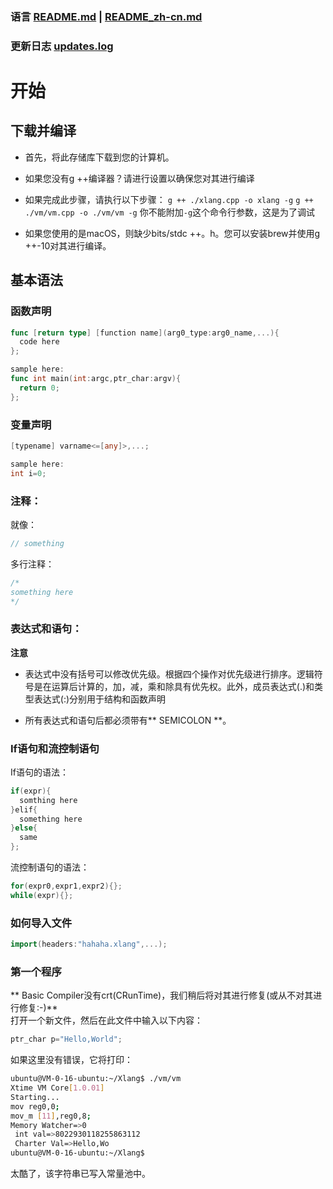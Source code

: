 ### 语言 [README.md](README.md) | [README_zh-cn.md](README_zh-cn.md)
### 更新日志 [updates.log](updates.log)
# 开始
## 下载并编译
- 首先，将此存储库下载到您的计算机。
- 如果您没有g ++编译器？请进行设置以确保您对其进行编译
- 如果完成此步骤，请执行以下步骤：
`g ++ ./xlang.cpp -o xlang -g`
`g ++ ./vm/vm.cpp -o ./vm/vm -g`
你不能附加`-g`这个命令行参数，这是为了调试

- 如果您使用的是macOS，则缺少bits/stdc ++。h。您可以安装brew并使用g ++-10对其进行编译。
## 基本语法
### 函数声明
```go
func [return type] [function name](arg0_type:arg0_name,...){
  code here
};

sample here:
func int main(int:argc,ptr_char:argv){
  return 0;
};
```
### 变量声明
```go
[typename] varname<=[any]>,...;

sample here:
int i=0;
```
### 注释：
就像：
```c
// something
```
多行注释：
```c
/*
something here
*/
```

### 表达式和语句：
**注意**
- 表达式中没有括号可以修改优先级。根据四个操作对优先级进行排序。逻辑符号是在运算后计算的，加，减，乘和除具有优先权。此外，成员表达式(.)和类型表达式(:)分别用于结构和函数声明

- 所有表达式和语句后都必须带有** SEMICOLON **。

### If语句和流控制语句

If语句的语法：
```c++
if(expr){
  somthing here
}elif{
  something here
}else{
  same
};
```

流控制语句的语法：
```c++
for(expr0,expr1,expr2){};
while(expr){};
```
### 如何导入文件
```go
import(headers:"hahaha.xlang",...);
```

### 第一个程序
** Basic Compiler没有crt(CRunTime)，我们稍后将对其进行修复(或从不对其进行修复:-)** <br>
打开一个新文件，然后在此文件中输入以下内容：
```go
ptr_char p="Hello,World";
```
如果这里没有错误，它将打印：
```bash
ubuntu@VM-0-16-ubuntu:~/Xlang$ ./vm/vm
Xtime VM Core[1.0.01]
Starting...
mov reg0,0;
mov_m [11],reg0,8;
Memory Watcher=>0
 int val=>8022930118255863112
 Charter Val=>Hello,Wo
ubuntu@VM-0-16-ubuntu:~/Xlang$ 
```
太酷了，该字符串已写入常量池中。 
